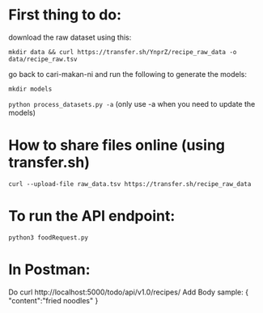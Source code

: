 # First thing to do:

download the raw dataset using this:

`mkdir data && curl https://transfer.sh/YnprZ/recipe_raw_data -o data/recipe_raw.tsv`

go back to cari-makan-ni and run the following to generate the models:

`mkdir models`

`python process_datasets.py -a` (only use -a when you need to update the models)

# How to share files online (using transfer.sh)
`curl --upload-file raw_data.tsv https://transfer.sh/recipe_raw_data`

# To run the API endpoint:
`python3 foodRequest.py`

# In Postman:
Do curl http://localhost:5000/todo/api/v1.0/recipes/
Add Body sample:
{
"content":"fried noodles"
}
